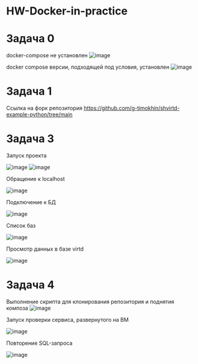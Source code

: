 # HW-Docker-in-practice

# Задача 0

docker-compose не установлен
![image](https://github.com/user-attachments/assets/c9279eaf-51fe-4ff8-899b-fc879db1194d)

docker compose версии, подходящей под условия, установлен
![image](https://github.com/user-attachments/assets/09e193bf-c366-4c7d-9004-94fe8a53c30f)

# Задача 1

Ссылка на форк репозитория https://github.com/g-timokhin/shvirtd-example-python/tree/main

# Задача 3

Запуск проекта

![image](https://github.com/user-attachments/assets/56c38993-b152-4a12-8212-a9052f243094)
![image](https://github.com/user-attachments/assets/128d53db-bf85-4cd8-8c5a-bd8a93457e9b)

Обращение к localhost

![image](https://github.com/user-attachments/assets/90dab6d2-90ac-4d01-abb7-9e76b38ebde9)

Подключение к БД

![image](https://github.com/user-attachments/assets/8caa0086-f404-4445-9b11-e4045926e18e)

Список баз

![image](https://github.com/user-attachments/assets/94ebad66-7ccb-4cfc-9f06-1dfffe18131b)

Просмотр данных в базе virtd

![image](https://github.com/user-attachments/assets/4f79861d-a45c-4541-835c-3fe9dfcc9d6b)


# Задача 4

Выполнение скрипта для клонирования репозитория и поднятия композа
![image](https://github.com/user-attachments/assets/ac8892b7-51fe-43f4-b7a8-50b9b5c98349)

Запуск проверки сервиса, развернутого на ВМ

![image](https://github.com/user-attachments/assets/0dbf908d-193d-4c4d-bbea-f233bd414e1e)


Повторение SQL-запроса

![image](https://github.com/user-attachments/assets/aa287f41-f935-472e-8465-87906a0fba80)














